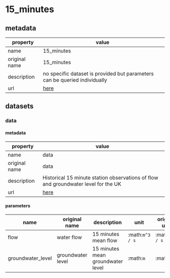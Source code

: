 # 15_minutes

## metadata

| property      | value                                                                      |
|---------------|----------------------------------------------------------------------------|
| name          | 15_minutes                                                                 |
| original name | 15_minutes                                                                 |
| description   | no specific dataset is provided but parameters can be queried individually |
| url           | [here](https://environment.data.gov.uk/hydrology/doc/reference)            |

## datasets

### data

#### metadata

| property      | value                                                                              |
|---------------|------------------------------------------------------------------------------------|
| name          | data                                                                               |
| original name | data                                                                               |
| description   | Historical 15 minute station observations of flow and groundwater level for the UK |
| url           | [here](https://environment.data.gov.uk/hydrology/doc/reference)                    |

#### parameters

| name              | original name     | description                       | unit            | original unit   | constraints     |
|-------------------|-------------------|-----------------------------------|-----------------|-----------------|-----------------|
| flow              | water flow        | 15 minutes mean flow              | :math:`m^3 / s` | :math:`m^3 / s` | :math:`\geq{0}` |
| groundwater_level | groundwater level | 15 minutes mean groundwater level | :math:`m`       | :math:`m`       | :math:`\geq{0}` |
